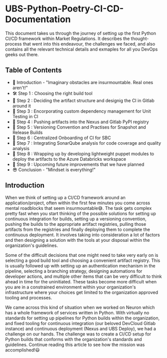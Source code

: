 # UBS-Python-Poetry-CI-CD-Documentation

This document takes us through the journey of setting up the first Python CI/CD framework within Market Regulations. It describes the thought-process that went into this endeavour, the challenges we faced, and also contains all the relevant technical details and exmaples for all you DevOps geeks out there. 

## Table of Contents

- :muscle: Introduction - "Imaginary obstacles are insurmountable. Real ones aren't!"
- :hammer_and_wrench: Step 1 : Choosing the right build tool
- :basket: Step 2 : Deciding the artifact structure and designig the CI in Gitlab around it
- :test_tube: Step 3 : Encorporating custom dependency management for Unit Testing in CI
- :file_folder: Step 4 : Pushing artifacts into the Nexus and Gitlab PyPI registry
- :pushpin: Step 5 : Versioning Convention and Practises for Snapshot and Release Builds
- :closed_lock_with_key: Step 6 : Centralized Onboarding of CI for SBC
- :monocle_face: Step 7 : Integrating SonarQube analysis for code coverage and quality analysis
- :rocket: Step 8 : Wrapping up by developing lightweight puppet modules to deploy the artifacts to the Azure Databricks workspace
- :calendar: Step 9 : Upcoming future improvements that we have planned
- :sunglasses: Conclusion - "Mindset is everything!"

## Introduction

When we think of setting up a CI/CD framework around an application/project, often within the first few minutes you come across mental roadblocks that seem insurmountable:sweat_smile:. The task gets complex pretty fast when you start thinking of the possible solutions for setting up continuous integration for builds, setting up a versioning convention, pushing the builds to the appropriate artifact registries, pulling those artifacts from the registries and finally deploying them to complete the continuous deployment. It involves taking into consideration a lot of factors and then designing a solution with the tools at your disposal within the organization's guidelines.

Some of the difficult decisions that one might need to take very early on is selecting a good build tool and choosing a convenient artifact registry. This is usually followed up with setting up an authentication mechanism in the pipeline, selecting a branching strategy, designing automations for developer actions, and multiple other items that can be very difficult to think ahead in time for the uninitiated. These tasks become more difficult when you are in a constrained environment within your organization's infrastructure where your choices get limited to the organization approved tooling and processes.

We came across this kind of situation when we worked on Neuron which has a whole framework of services written in Python. With virtually no standards for setting up pipelines for Python builds within the organization, and fixed tooling for continuous integration (our beloved DevCloud Gitlab instance) and continuous deployment (Nexus and UBS Deploy), we had a challenge on our hands. The challenge was to create a CI/CD setup for Python builds that conforms with the organization's standards and guidelines. Continue reading this article to see how the mission was accomplished!:smiley:

